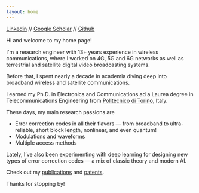 ```yaml
---
layout: home
---
```



[Linkedin](https://www.linkedin.com/in/alberto-perotti-06526b2) // [Google Scholar](https://scholar.google.com/citations?user=vnZlg40AAAAJ&hl=en) // [Github](https://github.com/albertogp71)


Hi and welcome to my home page!

I'm a research engineer with 13+ years experience in wireless communications, where I worked on 4G, 5G and 6G  networks as well as terrestrial and satellite digital video broadcasting systems.

Before that, I spent nearly a decade in academia diving deep into broadband wireless and satellite communications.

I earned my Ph.D. in Electronics and Communications ad a Laurea degree in Telecommunications Engineering from [Politecnico di Torino](https://www.polito.it), Italy.

These days, my main research passions are 
- Error correction codes in all their flavors — from broadband to ultra-reliable, short block length, nonlinear, and even quantum!
- Modulations and waveforms
- Multiple access methods

Lately, I’ve also been experimenting with deep learning for designing new types of error correction codes — a mix of classic theory and modern AI.

Check out my [publications](/publications) and [patents](/patents).

Thanks for stopping by!
